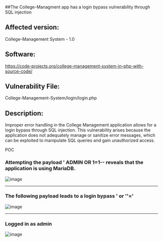 ##The College-Managment app has a login bypass vulnerability through SQL injection 

## Affected version: 
College-Management System - 1.0

## Software:

https://code-projects.org/college-management-system-in-php-with-source-code/

## Vulnerability File:
College-Management-System/login/login.php

## Description:

Improper error handling in the College Management application allows for a login bypass through SQL injection. This vulnerability arises because the application does not adequately manage or sanitize error messages, which can be exploited to manipulate SQL queries and gain unauthorized access.

POC

### Attempting the payload ' ADMIN OR 1=1-- reveals that the application is using MariaDB.

![image](https://github.com/user-attachments/assets/1f1018da-26a2-4b2e-9ea5-a1a1ecf350d4)

------------------------------------------------------------------------------------------------
### The following payload leads to a login bypass ' or ''='

![image](https://github.com/user-attachments/assets/f5bab159-b291-49c7-b98f-c044cbb5632f)

----------------------------------------------------------------------------------------------
### Logged in as admin

![image](https://github.com/user-attachments/assets/b0e4b018-9045-4130-a5de-00d04f807ac5)


